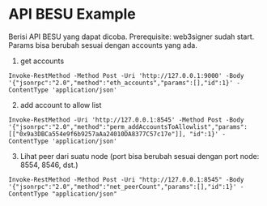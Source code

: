 # API BESU Example
Berisi API BESU yang dapat dicoba. Prerequisite: web3signer sudah start. Params bisa berubah sesuai dengan accounts yang ada.

1. get accounts
```
Invoke-RestMethod -Method Post -Uri 'http://127.0.0.1:9000' -Body '{"jsonrpc":"2.0","method":"eth_accounts","params":[],"id":1}' -ContentType 'application/json'
```
2. add account to allow list
``` 
Invoke-RestMethod -Uri 'http://127.0.0.1:8545' -Method Post -Body '{"jsonrpc":"2.0","method":"perm_addAccountsToAllowlist","params":[["0x9a3DBCa554e9f6b9257aAa24010DA8377C57c17e"]], "id":1}' -ContentType 'application/json'
```
3. Lihat peer dari suatu node (port bisa berubah sesuai dengan port node: 8554, 8546, dst.)
```
Invoke-RestMethod -Method Post -Uri "http://127.0.0.1:8545" -Body '{"jsonrpc":"2.0","method":"net_peerCount","params":[],"id":1}' -ContentType "application/json"
```